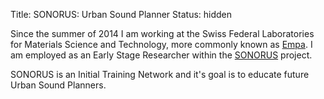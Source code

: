 Title: SONORUS: Urban Sound Planner
Status: hidden

Since the summer of 2014 I am working at the Swiss Federal Laboratories for 
Materials Science and Technology, more commonly known as [Empa](http://empa.ch). 
I am employed as an Early Stage Researcher within the [SONORUS](http://fp7sonorus.eu) project.

SONORUS is an Initial Training Network and it's goal is to educate future Urban 
Sound Planners.
